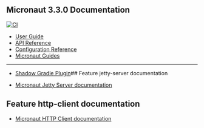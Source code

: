 ## Micronaut 3.3.0 Documentation

[![CI](https://github.com/niravchavda99/outsidein-posts/actions/workflows/gradle.yml/badge.svg)](https://github.com/niravchavda99/outsidein-posts/actions/workflows/gradle.yml)

- [User Guide](https://docs.micronaut.io/3.3.0/guide/index.html)
- [API Reference](https://docs.micronaut.io/3.3.0/api/index.html)
- [Configuration Reference](https://docs.micronaut.io/3.3.0/guide/configurationreference.html)
- [Micronaut Guides](https://guides.micronaut.io/index.html)
---

- [Shadow Gradle Plugin](https://plugins.gradle.org/plugin/com.github.johnrengelman.shadow)## Feature jetty-server documentation

- [Micronaut Jetty Server documentation](https://micronaut-projects.github.io/micronaut-servlet/1.0.x/guide/index.html#jetty)

## Feature http-client documentation

- [Micronaut HTTP Client documentation](https://docs.micronaut.io/latest/guide/index.html#httpClient)

